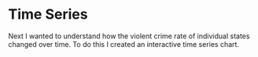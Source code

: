 # Time Series

Next I wanted to understand how the violent crime rate of individual states changed over time. To do this I created an interactive time series chart.
